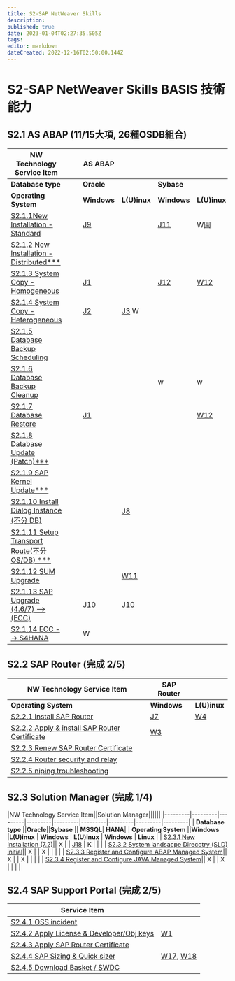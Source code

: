 ```yaml
---
title: S2-SAP NetWeaver Skills
description: 
published: true
date: 2023-01-04T02:27:35.505Z
tags: 
editor: markdown
dateCreated: 2022-12-16T02:50:00.144Z
---
```


# S2-SAP NetWeaver Skills BASIS 技術能力
## S2.1 AS ABAP  (11/15大項, 26種OSDB組合)
|NW Technology Service Item|||AS ABAP||||||
|---------|---------|---------|---------|---------|---------|---------|---------|---------|
| **Database type**    |||**Oracle**||**Sybase** || **MSSQL**| **HANA**| 
| **Operating System** |||**Windows** |**L(U)inux** | **Windows** | **L(U)inux** | **Windows** | **Linux** | 
| [S2.1.1New Installation - Standard](/home/S2_SAP_NetWeaver_Skills/New_Installation_Standard)||| [J9](https://soetw.sharepoint.com/:w:/s/Enterprise_Infrastructure_Group/EUu7pasAV-JGv8uLthRTaXQBWYBzKFuqKADecsFdD8agkA?e=UdBqk0)|  |[J11](https://soetw.sharepoint.com/:w:/s/Enterprise_Infrastructure_Group/Ec629FnxQtJBoqOs-ks84XIBtOk7aEseKKJ0oawPph9Xgw?e=Fuao1B)| W圖 |  | [J13](https://soetw.sharepoint.com/:w:/s/Enterprise_Infrastructure_Group/EeQN5Ekw_FVJtPbNjSEr23YBWsjcw9cGgI4wpqBhw90eFw?e=lyQIUM), [J14](https://soetw.sharepoint.com/:w:/s/Enterprise_Infrastructure_Group/EWmNuDxEKQhIuyySZ9kkl4oBn6bZsMvqK_CBwOyWIq2V_Q?e=CBPPW9)|
| [S2.1.2 New Installation - Distributed***](/home/S2_SAP_NetWeaver_Skills/New_Installation_Distributed)||| |  ||  |  | |
| [S2.1.3 System Copy - Homogeneous](/home/S2_SAP_NetWeaver_Skills/System_Copy_Homogeneous) ||| [J1](https://soetw.sharepoint.com/:w:/s/Enterprise_Infrastructure_Group/ER9we3g92L5PphNlArSDsToBQGwm2iuJjlcyjRhpgKu7Mg?e=i0m1rm)|  |[J12](https://soetw.sharepoint.com/:w:/s/Enterprise_Infrastructure_Group/Ed3S-KjdeVpGgjZqU6Uko9wBtjBGrndf2j8oTyeR1Ei_Jw?e=NgNzaA)|[W12](https://soetw.sharepoint.com/:w:/s/Enterprise_Infrastructure_Group/EQ2sN22MgNNFtCv7s8NvgwYBqkwJgyT1XlUSFlHLyIixnQ?e=Z437d1) | [J6](https://soetw.sharepoint.com/:w:/s/Enterprise_Infrastructure_Group/EZ7mTbz-0FpHvzcLpW_hYL4BlSbsQt-HkyvlCRaz2KbkYA?e=nACB9i) | [J11](https://soetw.sharepoint.com/:w:/s/Enterprise_Infrastructure_Group/Ec629FnxQtJBoqOs-ks84XIBtOk7aEseKKJ0oawPph9Xgw?e=XQy2CO)|
| [S2.1.4 System Copy - Heterogeneous](/home/S2_SAP_NetWeaver_Skills/System_Copy_Heterogeneous) ||| [J2](https://soetw.sharepoint.com/:w:/s/Enterprise_Infrastructure_Group/EbCZQinib5JPhd9VfCxWcIsBq1RatYoNGUSHdAVmbUPm-A?e=QTYhNb)| [J3](https://soetw.sharepoint.com/:w:/s/Enterprise_Infrastructure_Group/EZrzCPfj_2xDtq_iHyXLqZUBj1DE7kIPKa34_F4zkNjFcg?e=85jFMR)  W || | | |
| [S2.1.5 Database Backup Scheduling](/home/S2_SAP_NetWeaver_Skills/Database_Backup_Scheduling) ||| | || | | [R1](https://soetw.sharepoint.com/:w:/s/Enterprise_Infrastructure_Group/EaVP0wOsYmBPnts3dozM2lMBIGXHAOeUhyGQiWna6fc4UA?e=vqZhhD)|
| [S2.1.6 Database Backup Cleanup](/home/S2_SAP_NetWeaver_Skills/Database_Backup_Cleanup) ||| | |w|w | |[W15](https://soetw.sharepoint.com/:w:/s/Enterprise_Infrastructure_Group/EXjH4sNRp9tIiHws4f0_7vABsx1VeR9ZXZoY1UK5pMlP5g?e=xNcpcP)|
| [S2.1.7 Database Restore](/home/S2_SAP_NetWeaver_Skills/Database_Restore) ||| [J1](https://soetw.sharepoint.com/:w:/s/Enterprise_Infrastructure_Group/ER9we3g92L5PphNlArSDsToBQGwm2iuJjlcyjRhpgKu7Mg?e=i0m1rm)| | | [W12](https://soetw.sharepoint.com/:w:/s/Enterprise_Infrastructure_Group/EQ2sN22MgNNFtCv7s8NvgwYBqkwJgyT1XlUSFlHLyIixnQ?e=56nsVE) | [J6](https://soetw.sharepoint.com/:w:/s/Enterprise_Infrastructure_Group/EZ7mTbz-0FpHvzcLpW_hYL4BlSbsQt-HkyvlCRaz2KbkYA?e=PproXh)| [J11](https://soetw.sharepoint.com/:w:/s/Enterprise_Infrastructure_Group/Ec629FnxQtJBoqOs-ks84XIBtOk7aEseKKJ0oawPph9Xgw?e=r5w65c)|
| [S2.1.8 Database Update (Patch)***](/home/S2_SAP_NetWeaver_Skills/Database_Update)| || | | |  | | K|
| [S2.1.9 SAP Kernel Update*** ](/home/S2_SAP_NetWeaver_Skills/SAP_Kernel_Update)||| | | |  | | |
| [S2.1.10 Install Dialog Instance (不分 DB)](/home/S2_SAP_NetWeaver_Skills/Install_Dialog_Instance) ||| |[J8](https://soetw.sharepoint.com/:w:/s/Enterprise_Infrastructure_Group/EX1XOfNB995Lslwl3gmY8P4B7AthbfMrFBZ16Dr6MM3Nyg?e=UqNJ6G) | |  | | |
| [S2.1.11 Setup Transport Route(不分 OS/DB) ***](/home/S2_SAP_NetWeaver_Skills/Setup_Transport_Route) ||| | | |  | | |
| [S2.1.12 SUM Upgrade](/home/S2_SAP_NetWeaver_Skills/SUM_Upgrade)||| | [W11](https://soetw.sharepoint.com/:w:/s/Enterprise_Infrastructure_Group/EegNdY8tRwRDkO2GQ5LUCR8BmecKvBDLLoyV_-5VnlSh3w?e=SC703z)| |  | | [J15](https://soetw.sharepoint.com/:w:/s/Enterprise_Infrastructure_Group/ET6S6UsYILdMiX45b-nZYMoBqR-vwj8Q5vuy54xX-_Mc5g?e=IndTbP) |
| [S2.1.13 SAP Upgrade (4.6/7) --> (ECC)](/home/S2_SAP_NetWeaver_Skills/SAP_Upgrade(ECC)) |||[J10](https://soetw.sharepoint.com/:u:/s/Enterprise_Infrastructure_Group/ESoX6utCrdhGr2feRAcYHxgBgjhMPpYksqoLXYpXVNgOBQ?e=ex2EqU)| [J10](https://soetw.sharepoint.com/:u:/s/Enterprise_Infrastructure_Group/ESoX6utCrdhGr2feRAcYHxgBgjhMPpYksqoLXYpXVNgOBQ?e=ex2EqU)| |  | | |
| [S2.1.14 ECC --> S4HANA](/home/S2_SAP_NetWeaver_Skills/ECC) |||W | | |  | | |

## S2.2 SAP Router  (完成 2/5)
|NW Technology Service Item|SAP Router||
|---------|---------|---------|
| **Operating System** |**Windows** |**L(U)inux** |
| [S2.2.1 Install SAP Router](/home/S2_SAP_NetWeaver_Skills/Install_SAP_Router)  |[J7](https://soetw.sharepoint.com/:w:/s/Enterprise_Infrastructure_Group/Eb-UipIzmddKiU_dr5k2Z-UBV46HL38LBU4iG7J7ElJ9ow?e=Pv0NSP) |[W4](https://soetw.sharepoint.com/:w:/s/Enterprise_Infrastructure_Group/EUCEV4Mnb9lHhsbj8fD73l4B3bQkjcSLf-qSOdZEXnGWWQ?e=srqtJv) |
| [S2.2.2 Apply & install SAP Router Certificate](/home/S2_SAP_NetWeaver_Skills/Apply&install_SAP_Router_Certificate)  |[W3](https://soetw.sharepoint.com/:w:/s/Enterprise_Infrastructure_Group/Efr2Ok33xBVPgdHCDgCFnRoBHYoLrYKEuRvc-r0PdrGWsA?e=FHwSNG) | |
| [S2.2.3 Renew SAP Router Certificate](/home/S2_SAP_NetWeaver_Skills/Renew_SAP_Router_Certificate) | | |
| [S2.2.4 Router security and relay](/home/S2_SAP_NetWeaver_Skills/Router_security_and_relay)   | | |
|[S2.2.5 niping troubleshooting](/home/S2_SAP_NetWeaver_Skills/niping_troubleshooting)   | | |

## S2.3 Solution Manager (完成 1/4)
|NW Technology Service Item||Solution Manager||||||
|---------|---------|---------|---------|---------|---------|---------|---------|---------|
| **Database type**    ||**Oracle**||**Sybase** || **MSSQL**| **HANA**| 
| **Operating System** ||**Windows** |**L(U)inux** | **Windows** | **L(U)inux** | **Windows** | **Linux** | 
| [S2.3.1 New Installation (7.2)](/home/S2_SAP_NetWeaver_Skills/New_Installation)|| X | | [J18](https://soetw.sharepoint.com/:w:/s/Enterprise_Infrastructure_Group/EZOwZ0_jH8dDtyiytL24X74BuqTaalYmLJBG7obwry2P5A?e=hx9qP9) | K |  | | 
| [S2.3.2 System landsacpe Direcotry (SLD) initial](/home/S2_SAP_NetWeaver_Skills/System_landsacpe_Direcotry_(SLD)_initial)|| X | | X |  |  | | 
| [S2.3.3 Register and Configure ABAP Managed System](/home/S2_SAP_NetWeaver_Skills/Register_and_Configure_ABAP_Managed_System)|| X | | X |  |  | | 
| [S2.3.4 Register and Configure JAVA Managed System](/home/S2_SAP_NetWeaver_Skills/Register_and_Configure_JAVA_Managed_System)|| X | | X |  |  | | 


## S2.4 SAP Support Portal (完成 2/5)
| Service Item||
|---------|---------|
|[S2.4.1 OSS incident](/home/S2_SAP_NetWeaver_Skills/OSS_incident) ||
|[S2.4.2 Apply License & Developer/Obj keys](/home/S2_SAP_NetWeaver_Skills/Apply_License_Developer_Obj_keys)|[W1](https://soetw.sharepoint.com/:w:/s/Enterprise_Infrastructure_Group/EaPSKLeX8RdAvXyMPnSu4CMBJpxTk3Tw_WWIkfHJFozu4g?e=BcgGgP)|
|[S2.4.3 Apply SAP Router Certificate](/home/S2_SAP_NetWeaver_Skills/Apply_SAP_Router_Certificate) ||
|[S2.4.4 SAP Sizing & Quick sizer](/home/S2_SAP_NetWeaver_Skills/SAP_Sizing&Quick_sizer) |[W17](https://soetw.sharepoint.com/:w:/s/Enterprise_Infrastructure_Group/Ec-F8XpEOzlAkgiOkCheDHMBquu-bEtlNz2Iv_3RUBay-A?e=cH3lXN), [W18](https://soetw.sharepoint.com/:w:/s/Enterprise_Infrastructure_Group/EY1V0pUicaJHiWROB3aaPOoB6S6KSHOvAE32kN3RjsDvcw?e=YRA1br)|
|[S2.4.5 Download Basket / SWDC](/home/S2_SAP_NetWeaver_Skills/Download_Basket&SWDC) ||
